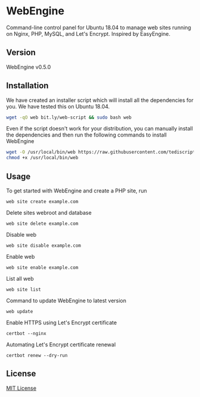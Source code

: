 # WebEngine
Command-line control panel for Ubuntu 18.04 to manage web sites running on Nginx, PHP, MySQL, and Let's Encrypt. Inspired by EasyEngine.

## Version

WebEngine v0.5.0

## Installation

We have created an installer script which will install all the dependencies for you. We have tested this on Ubuntu 18.04.

```bash
wget -qO web bit.ly/web-script && sudo bash web
```

Even if the script doesn't work for your distribution, you can manually install the dependencies and then run the following commands to install WebEngine

```bash
wget -O /usr/local/bin/web https://raw.githubusercontent.com/tediscript/web/master/install.sh
chmod +x /usr/local/bin/web
```

## Usage

To get started with WebEngine and create a PHP site, run

```
web site create example.com
```

Delete sites webroot and database

```
web site delete example.com
```

Disable web

```
web site disable example.com
```

Enable web

```
web site enable example.com
```

List all web

```
web site list
```

Command to update WebEngine to latest version

```
web update
```

Enable HTTPS using Let's Encrypt certificate

```
certbot --nginx
```

Automating Let's Encrypt certificate renewal

```
certbot renew --dry-run
```

## License
[MIT License](http://opensource.org/licenses/MIT)
